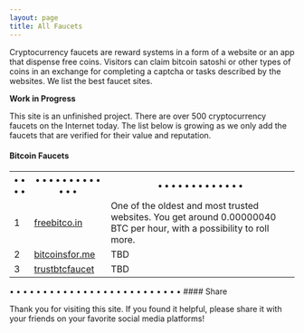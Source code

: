```yaml
---
layout: page
title: All Faucets
---
```


Cryptocurrency faucets are reward systems in a form of a website or an app that dispense free coins. Visitors can claim bitcoin satoshi or other types of coins in an exchange for completing a captcha or tasks described by the websites. We list the best faucet sites.

**Work in Progress**

This site is an unfinished project. There are over 500 cryptocurrency faucets on the Internet today. The list below is growing as we only add the faucets that are verified for their value and reputation.

#### Bitcoin Faucets

<table>
  <tr>
    <th>• • • •</th>
    <th>• • • • • • • • • • • • •</th>
    <th>• • • • • • • • • • • • •</th>
  </tr>
  <tr>
    <td>1</td>
    <td><a href="http://bit.ly/www-freebitcoin" target="_blank">freebitco.in</a></td>
    <td>One of the oldest and most trusted websites. You get around 0.00000040 BTC per hour, with a possibility to roll more.</td>
  </tr>
  <tr>
    <td>2</td>
    <td><a href="http://bit.ly/www-bitcoinsfor-me" target="_blank">bitcoinsfor.me</a></td>
    <td>TBD</td>
  </tr>
  <tr>
    <td>3</td>
    <td><a href="http://bit.ly/www-trustbtcfaucet" target="_blank">trustbtcfaucet</a></td>
    <td>TBD</td>
  </tr>
</table>
• • • • • • • • • • • • • • • • • • • • • • • • • •
#### Share

Thank you for visiting this site. If you found it helpful, please share it with your friends on your favorite social media platforms!
